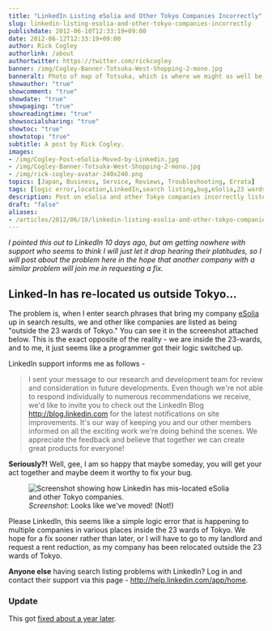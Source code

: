 ```yaml
---
title: "LinkedIn Listing eSolia and Other Tokyo Companies Incorrectly"
slug: linkedin-listing-esolia-and-other-tokyo-companies-incorrectly
publishdate: 2012-06-10T12:33:19+09:00
date: 2012-06-12T12:33:19+09:00
author: Rick Cogley
authorlink: /about
authortwitter: https://twitter.com/rickcogley
banner: /img/Cogley-Banner-Totsuka-West-Shopping-2-mono.jpg
banneralt: Photo of map of Totsuka, which is where we might as well be, monochrome, by Rick Cogley.
showauthor: "true"
showcomment: "true"
showdate: "true"
showpaging: "true"
showreadingtime: "true"
showsocialsharing: "true"
showtoc: "true"
showtotop: "true"
subtitle: A post by Rick Cogley.
images:
- /img/Cogley-Post-eSolia-Moved-by-Linkedin.jpg
- /img/Cogley-Banner-Totsuka-West-Shopping-2-mono.jpg
- /img/rick-cogley-avatar-240x240.png
topics: [Japan, Business, Service, Reviews, Troubleshooting, Errata]
tags: [logic error,location,LinkedIn,search listing,bug,eSolia,23 wards]
description: Post on eSolia and other Tokyo companies incorrectly listed in LinkedIn search, by Rick Cogley.
draft: "false"
aliases:
- /articles/2012/06/10/linkedin-listing-esolia-and-other-tokyo-companies-incorrectly/
---
```


_I pointed this out to LinkedIn 10 days ago, but am getting nowhere with support who seems to think I will just let it drop hearing their platitudes, so I will post about the problem here in the hope that another company with a similar problem will join me in requesting a fix._

<!--more--> 

## Linked-In has re-located us outside Tokyo...

The problem is, when I enter search phrases that bring my company [eSolia](http://www.esolia.com) up in search results, we and other like companies are listed as being "outside the 23 wards of Tokyo." You can see it in the screenshot attached below. This is the exact opposite of the reality - we are inside the 23-wards, and to me, it just seems like a programmer got their logic switched up. 

LinkedIn support informs me as follows - 

> I sent your message to our research and development team for review and consideration in future developments. Even though we're not able to respond individually to numerous recommendations we receive, we'd like to invite you to check out the LinkedIn Blog http://blog.linkedin.com for the latest notifications on site improvements. It's our way of keeping you and our other members informed on all the exciting work we're doing behind the scenes. We appreciate the feedback and believe that together we can create great products for everyone!

**Seriously?!** Well, gee, I am so happy that maybe someday, you will get your act together and maybe deem it worthy to fix your bug. 

<figure class="photo-inline-right">
<img class="photo400 pure-img" src="/img/Cogley-Post-eSolia-Moved-by-Linkedin.jpg" alt="Screenshot showing how Linkedin has mis-located eSolia and other Tokyo companies.">
<figcaption><em>Screenshot</em>: Looks like we've moved! (Not!)</figcaption>
</figure>

Please LinkedIn, this seems like a simple logic error that is happening to multiple companies in various places inside the 23 wards of Tokyo. We hope for a fix sooner rather than later, or I will have to go to my landlord and request a rent reduction, as my company has been relocated outside the 23 wards of Tokyo. 

**Anyone else** having search listing problems with LinkedIn? Log in and contact their support via this page - http://help.linkedin.com/app/home.

### Update

This got [fixed about a year later](/post/linkedin-finally-fixes-the-tokyo-location-bug/). 

